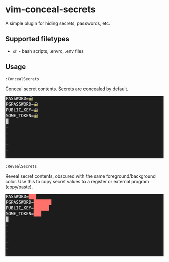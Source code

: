 # vim-conceal-secrets

A simple plugin for hiding secrets, passwords, etc.

## Supported filetypes

* `sh` - bash scripts, .envrc, .env files

## Usage

```
:ConcealSecrets
```
Conceal secret contents. Secrets are concealed by default.

![](conceal.png)


```
:RevealSecrets
```

Reveal secret contents, obscured with the same foreground/background color. Use this to copy secret values to a register or external program (copy/paste).

![](reveal.png)

